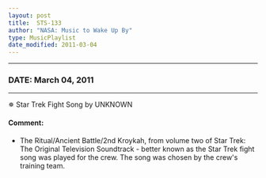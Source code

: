 ```yaml
---
layout: post
title:  STS-133
author: "NASA: Music to Wake Up By"
type: MusicPlaylist
date_modified: 2011-03-04
---
```


----
### DATE: March 04, 2011
----
✵ Star Trek Fight Song by UNKNOWN

#### Comment:
* The Ritual/Ancient Battle/2nd Kroykah, from volume two of Star Trek: The Original Television Soundtrack - better known as the Star Trek fight song was played for the crew. The song was chosen by the crew's training team.
